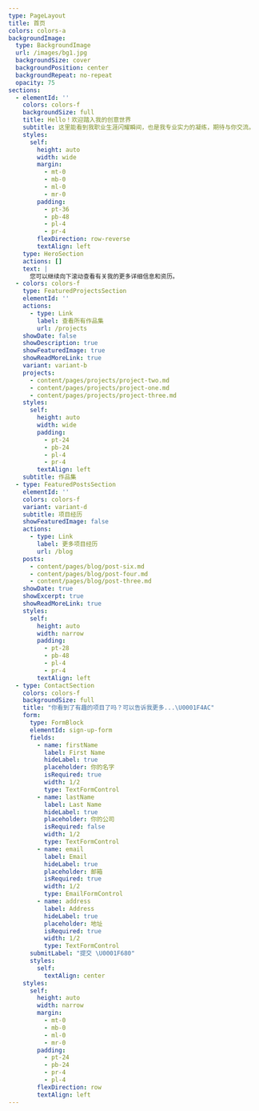 ```yaml
---
type: PageLayout
title: 首页
colors: colors-a
backgroundImage:
  type: BackgroundImage
  url: /images/bg1.jpg
  backgroundSize: cover
  backgroundPosition: center
  backgroundRepeat: no-repeat
  opacity: 75
sections:
  - elementId: ''
    colors: colors-f
    backgroundSize: full
    title: Hello！欢迎踏入我的创意世界
    subtitle: 这里能看到我职业生涯闪耀瞬间，也是我专业实力的凝练，期待与你交流。
    styles:
      self:
        height: auto
        width: wide
        margin:
          - mt-0
          - mb-0
          - ml-0
          - mr-0
        padding:
          - pt-36
          - pb-48
          - pl-4
          - pr-4
        flexDirection: row-reverse
        textAlign: left
    type: HeroSection
    actions: []
    text: |
      您可以继续向下滚动查看有关我的更多详细信息和资历。
  - colors: colors-f
    type: FeaturedProjectsSection
    elementId: ''
    actions:
      - type: Link
        label: 查看所有作品集
        url: /projects
    showDate: false
    showDescription: true
    showFeaturedImage: true
    showReadMoreLink: true
    variant: variant-b
    projects:
      - content/pages/projects/project-two.md
      - content/pages/projects/project-one.md
      - content/pages/projects/project-three.md
    styles:
      self:
        height: auto
        width: wide
        padding:
          - pt-24
          - pb-24
          - pl-4
          - pr-4
        textAlign: left
    subtitle: 作品集
  - type: FeaturedPostsSection
    elementId: ''
    colors: colors-f
    variant: variant-d
    subtitle: 项目经历
    showFeaturedImage: false
    actions:
      - type: Link
        label: 更多项目经历
        url: /blog
    posts:
      - content/pages/blog/post-six.md
      - content/pages/blog/post-four.md
      - content/pages/blog/post-three.md
    showDate: true
    showExcerpt: true
    showReadMoreLink: true
    styles:
      self:
        height: auto
        width: narrow
        padding:
          - pt-28
          - pb-48
          - pl-4
          - pr-4
        textAlign: left
  - type: ContactSection
    colors: colors-f
    backgroundSize: full
    title: "你看到了有趣的项目了吗？可以告诉我更多...\U0001F4AC"
    form:
      type: FormBlock
      elementId: sign-up-form
      fields:
        - name: firstName
          label: First Name
          hideLabel: true
          placeholder: 你的名字
          isRequired: true
          width: 1/2
          type: TextFormControl
        - name: lastName
          label: Last Name
          hideLabel: true
          placeholder: 你的公司
          isRequired: false
          width: 1/2
          type: TextFormControl
        - name: email
          label: Email
          hideLabel: true
          placeholder: 邮箱
          isRequired: true
          width: 1/2
          type: EmailFormControl
        - name: address
          label: Address
          hideLabel: true
          placeholder: 地址
          isRequired: true
          width: 1/2
          type: TextFormControl
      submitLabel: "提交 \U0001F680"
      styles:
        self:
          textAlign: center
    styles:
      self:
        height: auto
        width: narrow
        margin:
          - mt-0
          - mb-0
          - ml-0
          - mr-0
        padding:
          - pt-24
          - pb-24
          - pr-4
          - pl-4
        flexDirection: row
        textAlign: left
---
```

